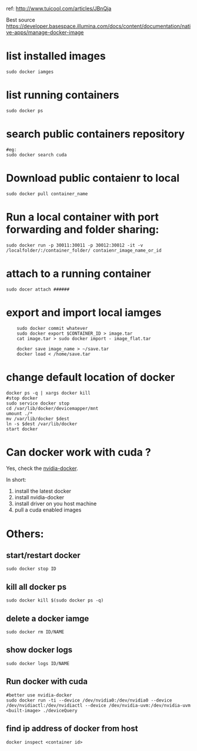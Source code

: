 ref: http://www.tuicool.com/articles/JBnQja

Best source  https://developer.basespace.illumina.com/docs/content/documentation/native-apps/manage-docker-image

# list installed images

```
sudo docker iamges
```
# list running containers
```
sudo docker ps
```
# search public containers repository
```
#eg:
sudo docker search cuda
```
# Download public contaienr to local
```
sudo docker pull container_name
```
# Run a local container with port forwarding and folder sharing:

```
sudo docker run -p 30011:30011 -p 30012:30012 -it -v /localfolder/:/container_folder/ contaienr_image_name_or_id
```

# attach to a running container
```
sudo docer attach ######
```

# export and import local iamges
``` #export/import a saved container
    sudo docker commit whatever
    sudo docker export $CONTAINER_ID > image.tar
    cat image.tar > sudo docker import - image_flat.tar
```
``` #save/load an images
    docker save image_name > ~/save.tar
    docker load < /home/save.tar
```

# change default location of docker
```
docker ps -q | xargs docker kill
#stop docker
sudo service docker stop
cd /var/lib/docker/devicemapper/mnt
umount ./*
mv /var/lib/docker $dest
ln -s $dest /var/lib/docker
start docker
```
# Can docker work with cuda ?
Yes, check the [nvidia-docker](https://github.com/NVIDIA/nvidia-docker).

In short:
1) install the latest docker
2) install nvidia-docker
3) install driver on you host machine
4) pull a cuda enabled images 








# Others:

## start/restart docker
```
sudo docker stop ID
```
## kill all docker ps
```
sudo docker kill $(sudo docker ps -q)   
```
## delete a docker iamge
```
sudo docker rm ID/NAME
```

## show docker logs
```
sudo docker logs ID/NAME  
```


## Run docker with cuda 

```
#better use nvidia-docker
sudo docker run -ti --device /dev/nvidia0:/dev/nvidia0 --device /dev/nvidiactl:/dev/nvidiactl --device /dev/nvidia-uvm:/dev/nvidia-uvm <built-image> ./deviceQuery
```

## find ip address of docker from host
```
docker inspect <container id>
```
